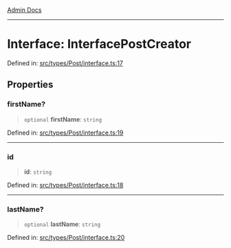 [Admin Docs](/)

---

# Interface: InterfacePostCreator

Defined in: [src/types/Post/interface.ts:17](https://github.com/PalisadoesFoundation/talawa-admin/blob/main/src/types/Post/interface.ts#L17)

## Properties

### firstName?

> `optional` **firstName**: `string`

Defined in: [src/types/Post/interface.ts:19](https://github.com/PalisadoesFoundation/talawa-admin/blob/main/src/types/Post/interface.ts#L19)

---

### id

> **id**: `string`

Defined in: [src/types/Post/interface.ts:18](https://github.com/PalisadoesFoundation/talawa-admin/blob/main/src/types/Post/interface.ts#L18)

---

### lastName?

> `optional` **lastName**: `string`

Defined in: [src/types/Post/interface.ts:20](https://github.com/PalisadoesFoundation/talawa-admin/blob/main/src/types/Post/interface.ts#L20)
